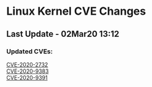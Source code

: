 
# **Linux Kernel CVE Changes**

## Last Update - 02Mar20 13:12

### **Updated CVEs:**

[CVE-2020-2732](cves/CVE-2020-2732)  
[CVE-2020-9383](cves/CVE-2020-9383)  
[CVE-2020-9391](cves/CVE-2020-9391)  
